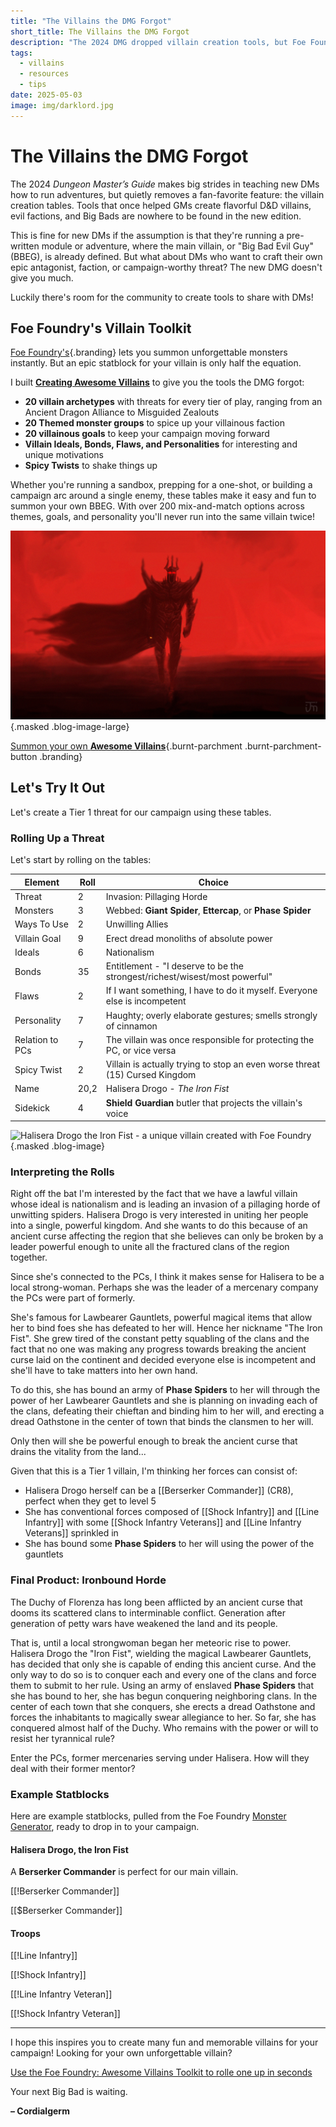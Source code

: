 ```yaml
---
title: "The Villains the DMG Forgot"
short_title: The Villains the DMG Forgot
description: "The 2024 DMG dropped villain creation tools, but Foe Foundry has you covered. Create flavorful D&D villains with goals, minions, and motivations for any fantasy campaign.”"
tags:
  - villains
  - resources
  - tips
date: 2025-05-03
image: img/darklord.jpg
---
```


# The Villains the DMG Forgot

The 2024 *Dungeon Master’s Guide* makes big strides in teaching new DMs how to run adventures, but quietly removes a fan-favorite feature: the villain creation tables. Tools that once helped GMs create flavorful D&D villains, evil factions, and Big Bads are nowhere to be found in the new edition.  

This is fine for new DMs if the assumption is that they're running a pre-written module or adventure, where the main villain, or "Big Bad Evil Guy" (BBEG), is already defined. But what about DMs who want to craft their own epic antagonist, faction, or campaign-worthy threat? The new DMG doesn't give you much.  

Luckily there's room for the community to create tools to share with DMs!

## Foe Foundry's Villain Toolkit

[Foe Foundry's](https://foefoundry.com){.branding} lets you summon unforgettable monsters instantly. But an epic statblock for your villain is only half the equation.  

I built [**Creating Awesome Villains**](../families/villains.md) to give you the tools the DMG forgot:

- **20 villain archetypes** with threats for every tier of play, ranging from an Ancient Dragon Alliance to Misguided Zealouts 
- **20 Themed monster groups** to spice up your villainous faction
- **20 villainous goals** to keep your campaign moving forward
- **Villain Ideals, Bonds, Flaws, and Personalities** for interesting and unique motivations
- **Spicy Twists** to shake things up

Whether you're running a sandbox, prepping for a one-shot, or building a campaign arc around a single enemy, these tables make it easy and fun to summon your own BBEG. With over 200 mix-and-match options across themes, goals, and personality you'll never run into the same villain twice!

![An epic villain strides forth ready to conquery the world](../img/darklord.jpg){.masked .blog-image-large}

[Summon your own **Awesome Villains**](../families/villains.md){.burnt-parchment .burnt-parchment-button .branding}

## Let's Try It Out

Let's create a Tier 1 threat for our campaign using these tables.

### Rolling Up a Threat

Let's start by rolling on the tables:

| Element | Roll | Choice                   |
| ------------|------|--------------------------|
| Threat      | 2  | Invasion: Pillaging Horde |
| Monsters    | 3  | Webbed: **Giant Spider**, **Ettercap**, or **Phase Spider** |
| Ways To Use | 2  | Unwilling Allies |
| Villain Goal| 9  | Erect dread monoliths of absolute power |
| Ideals      | 6  | Nationalism |
| Bonds       | 35 | Entitlement - "I deserve to be the strongest/richest/wisest/most powerful" |
| Flaws       | 2  | If I want something, I have to do it myself. Everyone else is incompetent |
| Personality | 7  | Haughty; overly elaborate gestures; smells strongly of cinnamon |
| Relation to PCs|7| The villain was once responsible for protecting the PC, or vice versa |
| Spicy Twist | 2  | Villain is actually trying to stop an even worse threat (15) Cursed Kingdom |
| Name        |20,2| Halisera Drogo - *The Iron Fist* |
| Sidekick    | 4  | **Shield Guardian** butler that projects the villain's voice |

![Halisera Drogo the Iron Fist - a unique villain created with Foe Foundry](../img/dwarf_fighter_1.png){.masked .blog-image}

### Interpreting the Rolls

Right off the bat I'm interested by the fact that we have a lawful villain whose ideal is nationalism and is leading an invasion of a pillaging horde of unwitting spiders. Halisera Drogo is very interested in uniting her people into a single, powerful kingdom. And she wants to do this because of an ancient curse affecting the region that she believes can only be broken by a leader powerful enough to unite all the fractured clans of the region together.  

Since she's connected to the PCs, I think it makes sense for Halisera to be a local strong-woman. Perhaps she was the leader of a mercenary company the PCs were part of formerly.  

She's famous for Lawbearer Gauntlets, powerful magical items that allow her to bind foes she has defeated to her will. Hence her nickname "The Iron Fist". She grew tired of the constant petty squabling of the clans and the fact that no one was making any progress towards breaking the ancient curse laid on the continent and decided everyone else is incompetent and she'll have to take matters into her own hand.  

To do this, she has bound an army of **Phase Spiders** to her will through the power of her Lawbearer Gauntlets and she is planning on invading each of the clans, defeating their chieftan and binding him to her will, and erecting a dread Oathstone in the center of town that binds the clansmen to her will.  

Only then will she be powerful enough to break the ancient curse that drains the vitality from the land...  

Given that this is a Tier 1 villain, I'm thinking her forces can consist of:

- Halisera Drogo herself can be a [[Berserker Commander]] (CR8), perfect when they get to level 5
- She has conventional forces composed of [[Shock Infantry]] and [[Line Infantry]] with some [[Shock Infantry Veterans]] and [[Line Infantry Veterans]] sprinkled in
- She has bound some **Phase Spiders** to her will using the power of the gauntlets

### Final Product: Ironbound Horde

The Duchy of Florenza has long been afflicted by an ancient curse that dooms its scattered clans to interminable conflict. Generation after generation of petty wars have weakened the land and its people.  

That is, until a local strongwoman began her meteoric rise to power. Halisera Drogo the "Iron Fist", wielding the magical Lawbearer Gauntlets, has decided that only she is capable of ending this ancient curse. And the only way to do so is to conquer each and every one of the clans and force them to submit to her rule. Using an army of enslaved **Phase Spiders** that she has bound to her, she has begun conquering neighboring clans. In the center of each town that she conquers, she erects a dread Oathstone and forces the inhabitants to magically swear allegiance to her. So far, she has conquered almost half of the Duchy. Who remains with the power or will to resist her tyrannical rule?

Enter the PCs, former mercenaries serving under Halisera. How will they deal with their former mentor?

### Example Statblocks

Here are example statblocks, pulled from the Foe Foundry [Monster Generator](../generate.md), ready to drop in to your campaign.

#### Halisera Drogo, the Iron Fist

A **Berserker Commander** is perfect for our main villain.

[[!Berserker Commander]]

[[$Berserker Commander]]

#### Troops

[[!Line Infantry]]

[[!Shock Infantry]]

[[!Line Infantry Veteran]]

[[!Shock Infantry Veteran]]

---

I hope this inspires you to create many fun and memorable villains for your campaign! Looking for your own unforgettable villain?

[Use the Foe Foundry: Awesome Villains Toolkit to rolle one up in seconds](../families/villains.md)

Your next Big Bad is waiting.

**– Cordialgerm**